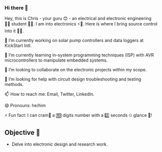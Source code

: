 ### Hi there 👋

Hey, this is Chris - your guru 😊 - an electrical and electronic engineering 👨‍💻 student 👨‍🎓. I am into electronics ⚡🔌. Here is where I bring source control into it 👨‍🔬.

🔭 I’m currently working on solar pump controllers and data loggers at KickStart Intl.

🌱 I’m currently learning in-system programming techniques (ISP) with AVR microcontrollers to manipulate embedded systems.

👯 I’m looking to collaborate on the electronic projects within my scope.

🤔 I’m looking for help with circuit design troubleshooting and testing methods.

📫 How to reach me: Email, Twitter, LinkedIn.

😄 Pronouns: he/him

⚡ Fun fact: I can cram🧠 a 🔟 digits number with a 2️⃣ seconds ⏲ glance 👀!

## Objective 🥅

- Delve into electronic design and research work.

<!--
**tinegachris/tinegachris** is a ✨ _special_ ✨ repository because its `README.md` (this file) appears on your GitHub profile.

Here are some ideas to get you started:

- 🔭 I’m currently working on ...
- 🌱 I’m currently learning ...
- 👯 I’m looking to collaborate on ...
- 🤔 I’m looking for help with ...
- 💬 Ask me about 
- 📫 How to reach me: the email is on my profile
- 😄 Pronouns: he/him
- ⚡ Fun fact: I can cram🧠 🔟 digits with a 2️⃣ seconds ⏲ glance 👀!
-->
